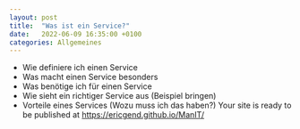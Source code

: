 ```yaml
---
layout: post
title:  "Was ist ein Service?"
date:   2022-06-09 16:35:00 +0100
categories: Allgemeines
---
```


- Wie definiere ich einen Service 
- Was macht einen Service besonders
- Was benötige ich für einen Service
- Wie sieht ein richtiger Service aus (Beispiel bringen)
- Vorteile eines Services (Wozu muss ich das haben?) Your site is ready to be published at https://ericgend.github.io/ManIT/ 